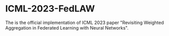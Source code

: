 # ICML-2023-FedLAW
The is the official implementation of ICML 2023 paper "Revisiting Weighted Aggregation in Federated Learning with Neural Networks".
